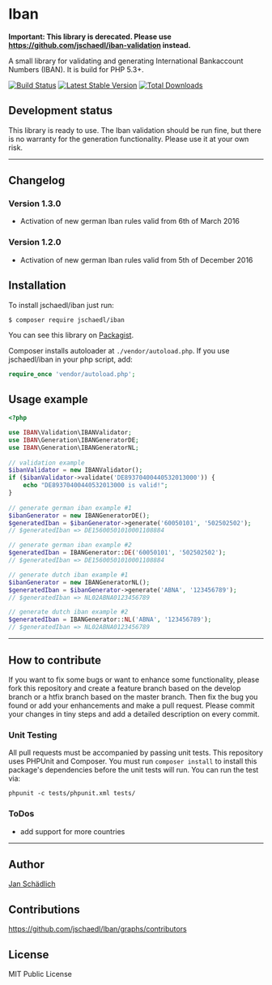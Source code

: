# Iban

**Important: This library is derecated. Please use https://github.com/jschaedl/iban-validation instead.**

A small library for validating and generating International Bankaccount Numbers (IBAN). It is build for PHP 5.3+.

[![Build Status](https://travis-ci.org/jschaedl/Iban.png)](https://travis-ci.org/jschaedl/Iban) 
[![Latest Stable Version](https://poser.pugx.org/jschaedl/iban/v/stable)](https://packagist.org/packages/jschaedl/iban) 
[![Total Downloads](https://poser.pugx.org/jschaedl/iban/downloads)](https://packagist.org/packages/jschaedl/iban) 

## Development status
This library is ready to use. The Iban validation should be run fine, but there is no warranty for the generation functionality. Please use it at your own risk.

---

## Changelog

### Version 1.3.0

* Activation of new german Iban rules valid from 6th of March 2016

### Version 1.2.0

* Activation of new german Iban rules valid from 5th of December 2016

## Installation
To install jschaedl/iban just run:

```
$ composer require jschaedl/iban
```

You can see this library on [Packagist](https://packagist.org/packages/jschaedl/iban).

Composer installs autoloader at `./vendor/autoload.php`. If you use jschaedl/iban in your php script, add:

```php
require_once 'vendor/autoload.php';
```


## Usage example

```php
<?php

use IBAN\Validation\IBANValidator;
use IBAN\Generation\IBANGeneratorDE;
use IBAN\Generation\IBANGeneratorNL;
    
// validation example
$ibanValidator = new IBANValidator();
if ($ibanValidator->validate('DE89370400440532013000')) {
	echo "DE89370400440532013000 is valid!";
}
 
// generate german iban example #1
$ibanGenerator = new IBANGeneratorDE();
$generatedIban = $ibanGenerator->generate('60050101', '502502502'); 
// $generatedIban => DE15600501010001108884

// generate german iban example #2
$generatedIban = IBANGenerator::DE('60050101', '502502502');
// $generatedIban => DE15600501010001108884

// generate dutch iban example #1
$ibanGenerator = new IBANGeneratorNL();
$generatedIban = $ibanGenerator->generate('ABNA', '123456789'); 
// $generatedIban => NL02ABNA0123456789

// generate dutch iban example #2
$generatedIban = IBANGenerator::NL('ABNA', '123456789');
// $generatedIban => NL02ABNA0123456789

```

---
 
## How to contribute
If you want to fix some bugs or want to enhance some functionality, please fork this repository and 
create a feature branch based on the develop branch or a htfix branch based on the master branch. 
Then fix the bug you found or add your enhancements and make a pull request. 
Please commit your changes in tiny steps and add a detailed description on every commit. 

### Unit Testing

All pull requests must be accompanied by passing unit tests. This repository uses PHPUnit and Composer. 
You must run `composer install` to install this package's dependencies before the unit tests will run. 
You can run the test via:

```
phpunit -c tests/phpunit.xml tests/
```

### ToDos
* add support for more countries

---
   
## Author

[Jan Schädlich](https://github.com/jschaedl)

## Contributions

https://github.com/jschaedl/Iban/graphs/contributors

## License

MIT Public License
